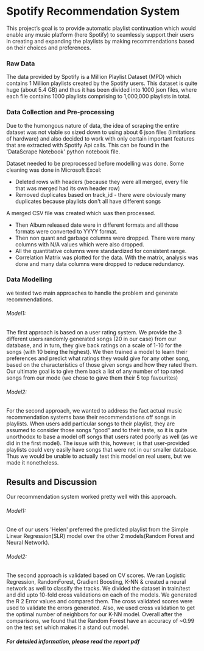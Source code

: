 # Spotify Recommendation System

This project’s goal is to provide automatic playlist continuation which would enable any music
platform (here Spotify) to seamlessly support their users in creating and expanding the playlists
by making recommendations based on their choices and preferences.

### Raw Data
The data provided by Spotify is a Million Playlist Dataset (MPD) which contains 1 Million
playlists created by the Spotify users. This dataset is quite huge (about 5.4 GB) and thus it has
been divided into 1000 json files, where each file contains 1000 playlists comprising to 1,000,000
playlists in total.

### Data Collection and Pre-processing
Due to the humongous nature of data, the idea of scraping the entire dataset was not
viable so sized down to using about 6 json files (limitations of hardware) and also decided to
work with only certain important features that are extracted with Spotify Api calls. This can be found
in the 'DataScrape Notebook' python notebook file.

Dataset needed to be preprocessed before modelling was done. Some cleaning was done in Microsoft Excel:
* Deleted rows with headers (because they were all merged, every file that was merged
had its own header row)
* Removed duplicates based on track_id - there were obviously many duplicates because
playlists don't all have different songs

A merged CSV file was created which was then processed.

* Then Album released date were in different formats and all those formats were
converted to YYYY format. 
* Then non quant and garbage columns were dropped. There were many columns with
N/A values which were also dropped. 
* All the quantitative columns were standardized for consistent range. 
* Correlation Matrix was plotted for the data. With the matrix, analysis was done and many
data columns were dropped to reduce redundancy. 

### Data Modelling
we tested two main approaches to handle the problem and generate recommendations.

###### Model1:
The first approach is based on a user rating system. We provide the 3 different users
randomly generated songs (20 in our case) from our database, and in turn, they give
back ratings on a scale of 1-10 for the songs (with 10 being the highest). We then
trained a model to learn their preferences and predict what ratings they would give for
any other song, based on the characteristics of those given songs and how they rated
them. Our ultimate goal is to give them back a list of any number of top rated songs from
our mode (we chose to gave them their 5 top favourites)

###### Model2:
For the second approach, we wanted to address the fact actual music recommendation
systems base their recommendations off songs in playlists. When users add particular
songs to their playlist, they are assumed to consider those songs “good” and to their
taste, so it is quite unorthodox to base a model off songs that users rated poorly as well
(as we did in the first model). The issue with this, however, is that user-provided playlists
could very easily have songs that were not in our smaller database. Thus we would be
unable to actually test this model on real users, but we made it nonetheless.

## Results and Discussion
Our recommendation system worked pretty well with this approach.

###### Model1:
One of our users 'Helen' preferred the predicted playlist from the Simple
Linear Regression(SLR) model over the other 2 models(Random Forest and Neural
Network).

###### Model2:
The second approach is validated based on CV scores. We ran Logistic
Regression, RandomForest, Gradient Boosting, K-NN & created a neural network as
well to classify the tracks. We divided the dataset in train/test and did upto 10-fold cross
validations on each of the models. We generated the R 2 Error values and compared
them. The cross validated scores were used to validate the errors generated. Also, we
used cross validation to get the optimal number of neighbors for our K-NN model.
Overall after the comparisons, we found that the Random Forest have an accuracy of
~0.99 on the test set which makes it a stand out model.

##### For detailed information, please read the report pdf 
